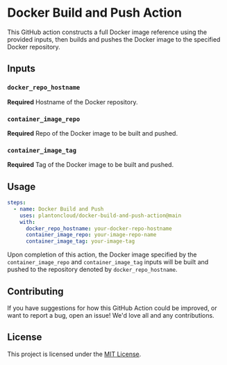 # Docker Build and Push Action

This GitHub action constructs a full Docker image reference using the provided inputs, then builds and pushes the Docker image to the specified Docker repository.

## Inputs

### `docker_repo_hostname`

**Required** Hostname of the Docker repository.

### `container_image_repo`

**Required** Repo of the Docker image to be built and pushed.

### `container_image_tag`

**Required** Tag of the Docker image to be built and pushed.

## Usage

```yaml
steps:
  - name: Docker Build and Push
    uses: plantoncloud/docker-build-and-push-action@main
    with:
      docker_repo_hostname: your-docker-repo-hostname
      container_image_repo: your-image-repo-name
      container_image_tag: your-image-tag
```

Upon completion of this action, the Docker image specified by the `container_image_repo` and `container_image_tag` inputs will be built and pushed to the repository denoted by `docker_repo_hostname`.

## Contributing

If you have suggestions for how this GitHub Action could be improved, or want to report a bug, open an issue! We'd love all and any contributions.

## License

This project is licensed under the [MIT License](LICENSE).
